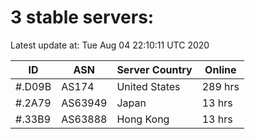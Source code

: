 # 3 stable servers:

Latest update at: Tue Aug 04 22:10:11 UTC 2020

| ID | ASN | Server Country | Online |
| -- | --- | -------------- | ------ |
| #.D09B | AS174 | United States | 289 hrs |
| #.2A79 | AS63949 | Japan | 13 hrs |
| #.33B9 | AS63888 | Hong Kong | 13 hrs |

